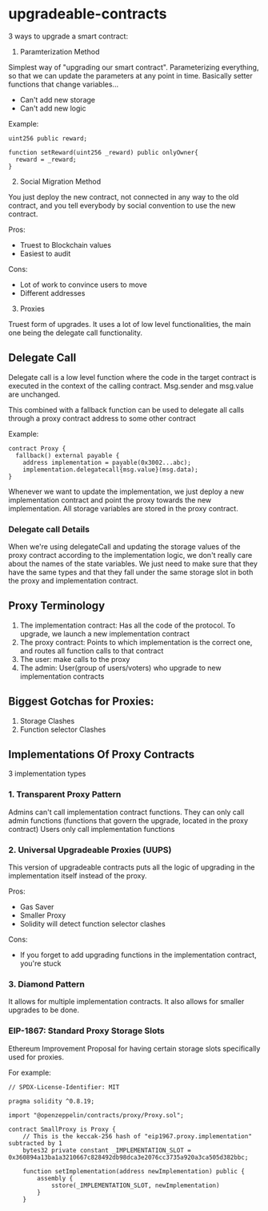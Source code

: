 # upgradeable-contracts

3 ways to upgrade a smart contract:

1. Paramterization Method

Simplest way of "upgrading our smart contract". Parameterizing everything, so that we can update the parameters at any point in time. Basically setter functions that change variables...
- Can't add new storage
- Can't add new logic

Example: 

```solidity
uint256 public reward;

function setReward(uint256 _reward) public onlyOwner{
  reward = _reward;
}
```

2. Social Migration Method

You just deploy the new contract, not connected in any way to the old contract, and you tell everybody by social convention to use the new contract.

Pros:
- Truest to Blockchain values
- Easiest to audit

Cons:
- Lot of work to convince users to move
- Different addresses

3. Proxies

Truest form of upgrades. It uses a lot of low level functionalities, the main one being the delegate call functionality.

## Delegate Call

Delegate call is a low level function where the code in the target contract is executed in the context of the calling contract. Msg.sender and msg.value are unchanged.

This combined with a fallback function can be used to delegate all calls through a proxy contract address to some other contract

Example:

```solidity
contract Proxy {
  fallback() external payable {
    address implementation = payable(0x3002...abc);
    implementation.delegatecall{msg.value}(msg.data);
}
```

Whenever we want to update the implementation, we just deploy a new implementation contract and point the proxy towards the new implementation.
All storage variables are stored in the proxy contract.

### Delegate call Details

When we're using delegateCall and updating the storage values of the proxy contract according to the implementation logic, we don't really care about the names of the state variables. We just need to make sure that they have the same types and that they fall under the same storage slot in both the proxy and implementation contract.


## Proxy Terminology
  1. The implementation contract:
       Has all the code of the protocol. To upgrade, we launch a new implementation contract
  2. The proxy contract:
       Points to which implementation is the correct one, and routes all function calls to that contract
  3. The user:
       make calls to the proxy
  4. The admin:
      User(group of users/voters) who upgrade to new implementation contracts

## Biggest Gotchas for Proxies:
  1. Storage Clashes
  2. Function selector Clashes


## Implementations Of Proxy Contracts

3 implementation types

### 1. Transparent Proxy Pattern

Admins can't call implementation contract functions. They can only call admin functions (functions that govern the upgrade, located in the proxy contract)
Users only call implementation functions


### 2. Universal Upgradeable Proxies (UUPS)

This version of upgradeable contracts puts all the logic of upgrading in the implementation itself instead of the proxy.

Pros:
- Gas Saver
- Smaller Proxy
- Solidity will detect function selector clashes

Cons:
- If you forget to add upgrading functions in the implementation contract, you're stuck

### 3. Diamond Pattern

It allows for multiple implementation contracts. It also allows for smaller upgrades to be done.

### EIP-1867: Standard Proxy Storage Slots

Ethereum Improvement Proposal for having certain storage slots specifically used for proxies.

For example:

```solidity
// SPDX-License-Identifier: MIT

pragma solidity ^0.8.19;

import "@openzeppelin/contracts/proxy/Proxy.sol";

contract SmallProxy is Proxy {
    // This is the keccak-256 hash of "eip1967.proxy.implementation" subtracted by 1
    bytes32 private constant _IMPLEMENTATION_SLOT = 0x360894a13ba1a3210667c828492db98dca3e2076cc3735a920a3ca505d382bbc;

    function setImplementation(address newImplementation) public {
        assembly {
            sstore(_IMPLEMENTATION_SLOT, newImplementation)
        }
    }
```
